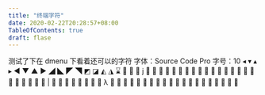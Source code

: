 ```yaml
---
title: "终端字符"
date: 2020-02-22T20:28:57+08:00
TableOfContents: true
draft: flase
---
```

测试了下在 dmenu 下看着还可以的字符
字体：Source Code Pro
字号：10
◂ ▾ ▴ ▸
◄ ▼ ▲ ►
◢ ◣ ◤ ◥
◩ ◪ ◭ ◮
⌛



























|








λ




















